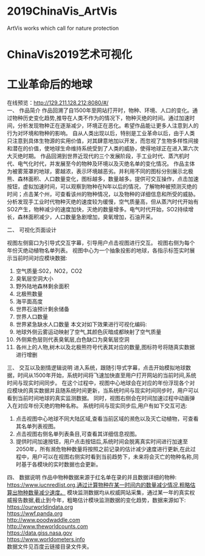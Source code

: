 # 2019ChinaVis_ArtVis
ArtVis works which call for nature protection 
# ChinaVis2019艺术可视化
# 工业革命后的地球 
在线预览：http://129.211.128.212:8080/#/<br>
一、	作品简介
作品回溯了自1500年至网站打开时，物种、环境、人口的变化。通过物种历史变化趋势,推导在人类不作为的情况下，物种灭绝的时间。通过加速时间，分析发现物种正在逐渐减少，环境正在恶化。希望作品能让更多人注意到人的行为对环境和物种的影响。
自从人类出现以后，特别是工业革命以后，由于人类只注意到具体生物源的实用价值，对其肆意地加以开发，而忽视了生物多样性间接和潜在的价值，使地球生命维持系统受到了人类的威胁，使得地球正在进入第六次大灭绝时期。
作品回溯到世界近现代的三个发展阶段，手工业时代、蒸汽机时代、电气化时代，并发展至今的物种及环境以及灭绝名单的变化情况。
作品主体为被雾笼罩的地球，雾越浓，表示环境越恶劣。并利用不同的图标分别展示北极熊、森林面积、人口数量变化，图标越多，数量越多。提供可交互操作，点击加速按钮，虚拟加速时间，可以观察到物种在N年以后的情况，了解物种被预测灭绝的时间；点击某个州，可查看该州的物种情况，以及物种的详细信息和所受的威胁。
分析发现手工业时代物种灭绝的速度较为缓慢，空气质量高，但从蒸汽时代开始有SO2产生，物种减少的速度加快，灭绝的数量增多。电气时代开始，SO2持续增长，森林面积减少，人口数量急剧增加，臭氧增加，石油开采。

二、	可视化页面设计
 
视图左侧窗口为引导式交互字幕，引导用户点击视图进行交互。
视图右侧为每个年份灭绝动植物名单列表。
视图中心为一个抽象投影的地球，各指示标签实时展示当前时间对应模块数据:
1.	空气质量:S02，NO2，CO2
2.	臭氧层空洞大小
3.	野外陆地森林剩余面积
4.	北极熊数量
5.	海平面高度
6.	世界石油预计剩余储备
7.	世界人口数量
8.	世界紧急缺水人口数量
本文对如下效果进行可视化编码:
1.	地球外侧云雾运动映射了空气,其颜色灰暗成都映射了空气质量
2.	外侧紫色层则代表臭氧层,白色缺口为臭氧层空洞
3.	各州上的人物,树木以及北极熊符号代表其对应的数量,图标符号将随真实数据进行增删

三、	交互以及剧情逻辑说明
进入系统，跟随引导式字幕，点击开始模拟地球数据，时间从1500年开始，系统时间将飞速加快直至用户打开网站的当前时间,系统时间与现实时间同步。
在这个过程中，视图中心地球会在对应的年份浮现各个对应模块的真实数据并且随系统时间更新，当系统时间与现实时间同步时，用户可以看到当前时间地球的真实监测数据。
同时，视图右侧会在时间加速过程中动画弹入在对应年份灭绝的物种名称。
系统时间与现实同步后,用户有如下交互可选:
1. 点击视图中心地球不同大陆区域,查看当前区域的濒危以及灭亡动植物，可查看其名单列表视图。
2. 点击视图右侧名单列表条目,可查看其详细信息视图。
3. 提供时间加速按钮，用户点击按钮后,系统时间会脱离真实时间进行加速至2050年，所有濒危物种数量将按照之前记录的估计减少速度进行更新,在此过程中，用户可以在视图右侧实时看到当前趋势下，未来将会灭亡的物种名称,同时基于各模块的实时数据也会更新。

四、	数据说明
作品中物种数据来源于红名单在录的并且数据详细的物种: https://www.iucnredlist.org,通过计算物种在某一时间内的数量减少情况,粗略估算出物种数量减少速度。
模块监测数据均从权威网站采集，通过某一年的真实权威报告数据,截止到今年，粗略估计模块监测数据的变化趋势，数据来源如下:<br>
https://ourworldindata.org<br>
https://wwf.panda.org<br>
http://www.poodwaddle.com<br>
http://www.theworldcounts.com<br>
https://data.giss.nasa.gov<br>
https://www.worldometers.info<br>
数据文件见百度云链接目录文件夹。<br>

